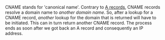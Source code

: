CNAME stands for 'canonical name'. Contrary to [A records](A%20records.md), CNAME records resolve a domain name to _another domain name_. So, after a lookup for a CNAME record, _another_ lookup for the domain that is returned will have to be initiated. This can in turn return another CNAME record. The process ends as soon after we got back an A record and consequently an IP address.